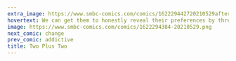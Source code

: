 ```yaml
---
extra_image: https://www.smbc-comics.com/comics/162229442720210529after.png
hovertext: We can get them to honestly reveal their preferences by threatening to beat them.
image: https://www.smbc-comics.com/comics/1622294384-20210529.png
next_comic: change
prev_comic: addictive
title: Two Plus Two
---
```


